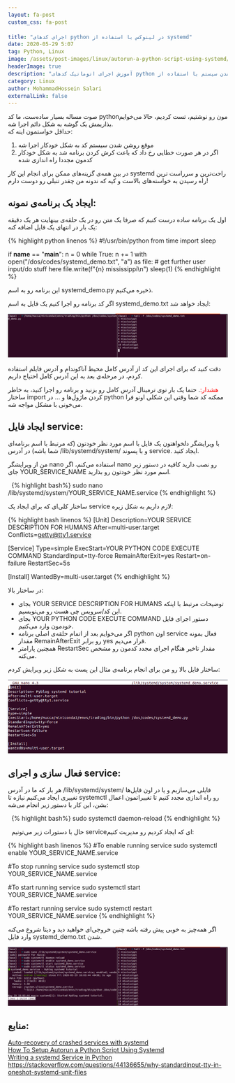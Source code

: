 ```yaml
---
layout: fa-post
custom_css: fa-post

title: "اجرای کدهای python در لینوکس با استفاده از systemd"
date: 2020-05-29 5:07
tag: Python, Linux
image: /assets/post-images/linux/autorun-a-python-script-using-systemd/python_systemd.png
headerImage: true
description: "آموزش اجرای اتوماتیک کدهای python هنگام روشن شدن سیستم با استفاده از systemd در لینوکس و اجرای مجدد اسکریپ python در صورت بروز خطا"
category: Linux
author: MohammadHossein Salari
externalLink: false
---
```



صوت مساله بسیار ساده‌ست، ما کد pythonمون رو نوشتیم، تست کردیم، حالا می‌خوایم بذاریمش یک گوشه به شکل دائم اجرا شه.  
حداقل خواستمون اینه که:

1. موقع روشن شدن سیستم کد به شکل خودکار اجرا شه  
2. اگر در هر صورت خطایی رخ داد که باعث کرش کردن برنامه شد به شکل خودکار کدمون مجددا راه اندازی شده

در بین همه‌ی گزینه‌های ممکن برای انجام این کار systemd راحت‌ترین و سرراست ترین راه رسیدن به خواسته‌های بالاست و کیه که ندونه من چقدر تنبلی رو دوست دارم!

## ایجاد یک برنامه‌ی نمونه:

اول یک برنامه ساده درست کنیم که صرفا یک متن رو در یک حلقه‌ی بینهایت هر یک دقیقه یک بار در انتهای یک فایل اضافه کنه:



{% highlight python linenos %}
#!/usr/bin/python
from time import sleep

if __name__ == "__main__":
    n = 0
    while True:
        n += 1
        with open("/dos/codes/systemd_demo.txt", "a") as file:
            # get further user input/do stuff here
            file.write(f"{n} mississippi\n")
        sleep(1)
{% endhighlight %}

این برنامه رو به اسم systemd_demo.py ذخیره می‌کنیم.

اگر کد برنامه رو اجرا کنیم یک فایل به اسم systemd_demo.txt ایجاد خواهد شد:

![systemd tail](/assets/post-images/linux/autorun-a-python-script-using-systemd/systemd_tail.png)

دقت کنید که برای اجرای این کد از آدرس کامل محیط آناکوندام و آدرس فایلم استفاده کردم، در مرحله‌ی بعد به این آدرس کامل احتیاج داریم.

<span style="color:red">هشدار:</span>. حتما یک بار توی ترمینال آدرس کامل رو بزنید و برنامه رو اجرا کنید، به خاطر ساختار import کردن ماژول‌ها و … در python ممکنه کد شما وقتی این شکلی اونو فرا می‌خونی با مشکل مواجه شه.


## ایجاد فایل service:

با ویرایشگر دلخواهتون یک فایل با اسم مورد نظر خودتون (که مرتبط با اسم برنامه‌ای شما باشه) در آدرس /lib/systemd/system/ و با پسوند
service. ایجاد کنید.

من از ویرایشگر nano استفاده می‌کنم، اگر nano رو نصب دارید کافیه در دستور زیر جای YOUR_SERVICE_NAME اسم مورد نظر خودتون رو بذارید.

&nbsp;
{% highlight bash%}
sudo nano /lib/systemd/system/YOUR_SERVICE_NAME.service
{% endhighlight %}
&nbsp;

ساختار کلی‌ای که برای ایجاد یک service لازم داریم به شکل زیره:


{% highlight bash linenos %}
[Unit]
Description=YOUR SERVICE DESCRIPTION FOR HUMANS
After=multi-user.target
Conflicts=getty@tty1.service

[Service]
Type=simple
ExecStart=YOUR PYTHON CODE EXECUTE COMMAND
StandardInput=tty-force
RemainAfterExit=yes
Restart=on-failure
RestartSec=5s

[Install]
WantedBy=multi-user.target
{% endhighlight %}



در ساختار بالا:

 - بجای YOUR SERVICE DESCRIPTION FOR HUMANS توضیحات مرتبط با اینکه این کد/سرویس چی هست رو می‌نویسیم.
 -  بجای YOUR PYTHON CODE EXECUTE COMMAND دستور اجرای فایل خودمون وارد می‌کنیم.
 - اگر می‌خوایم بعد از اتمام حلقه‌ی اصلی برنامه python اون service فعال بمونه مقدار RemainAfterExit رو برابر yes قرار می‌دیم.
 -  همچنین پارامتر RestartSec مقدار تاخیر هنگام اجرای مجدد کدمون رو مشخص می‌کنه.

ساختار فایل بالا رو من برای انجام برنامه‌ی مثال این پست به شکل زیر ویرایش کردم:


![systemd demo service-1](/assets/post-images/linux/autorun-a-python-script-using-systemd/systemd_demo_service-1.png)

## فعال سازی و اجرای service:

هر بار که ما در آدرس /lib/systemd/system/ فایلی می‌سازیم و یا در اون فایل‌ها تغییری ایجاد می‌کنیم نیازه تا systemctl رو راه اندازی مجدد کنیم تا تغییراتمون اعمال بشن، این کار با دستور زیر انجام می‌شه:

&nbsp;
{% highlight bash%}
sudo systemctl daemon-reload
{% endhighlight %}

&nbsp;
حال با دستورات زیر می‌تونیم serviceای که ایجاد کردیم رو مدیریت کنیم:



{% highlight bash linenos %}
#To enable running service
sudo systemctl enable YOUR_SERVICE_NAME.service

#To stop running service
sudo systemctl stop YOUR_SERVICE_NAME.service

#To start running service
sudo systemctl start YOUR_SERVICE_NAME.service

#To restart running service
sudo systemctl restart YOUR_SERVICE_NAME.service
{% endhighlight %}

اگر همه‌چیز به خوبی پیش رفته باشه چنین خروجی‌ای خواهید دید و دیتا شروع می‌کنه وارد فایل systemd_demo.txt شدن.


![sysemd status](/assets/post-images/linux/autorun-a-python-script-using-systemd/sysemd_status.png)

## منابع:

<div dir="ltr">

<a href="https://singlebrook.com/2017/10/23/auto-restart-crashed-service-systemd/">Auto-recovery of crashed services with systemd</a><br>
<a href="https://tecadmin.net/setup-autorun-python-script-using-systemd/">How To Setup Autorun a Python Script Using Systemd</a><br>
<a href="https://github.com/torfsen/python-systemd-tutorial">Writing a systemd Service in Python</a><br>
<a href="https://stackoverflow.com/questions/44136655/why-standardinput-tty-in-oneshot-systemd-unit-files">https://stackoverflow.com/questions/44136655/why-standardinput-tty-in-oneshot-systemd-unit-files</a><br>

</div>

